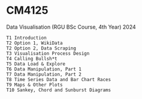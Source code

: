 # CM4125
Data Visualisation (RGU BSc Course, 4th Year) 
2024

    T1 Introduction
	T2 Option 1, WikiData
	T2 Option 2, Data Scraping
    T3 Visualisation Process Design
    T4 Calling Bullsh*t
    T5 Data Load & Explore
    T6 Data Manipulation, Part 1
    T7 Data Manipulation, Part 2
    T8 Time Series Data and Bar Chart Races
	T9 Maps & Other Plots
    T10 Sankey, Chord and Sunburst Diagrams
